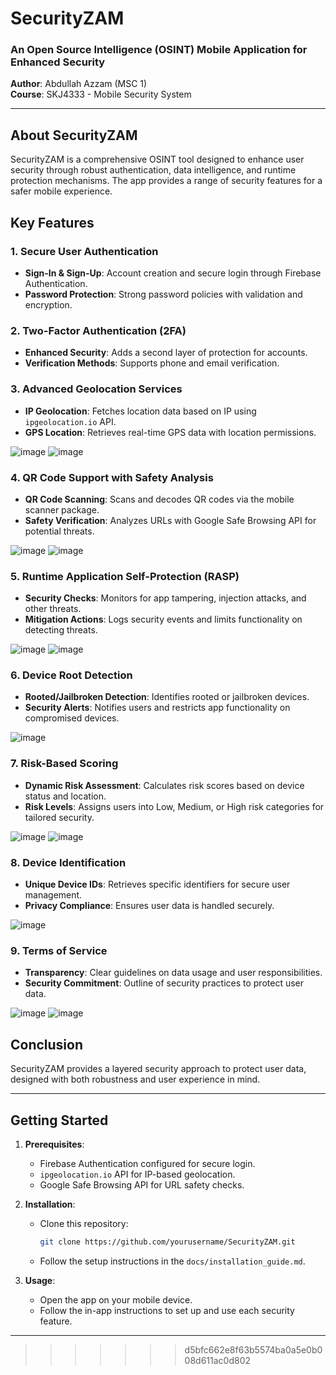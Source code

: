 
# SecurityZAM

### An Open Source Intelligence (OSINT) Mobile Application for Enhanced Security

**Author**: Abdullah Azzam (MSC 1)  
**Course**: SKJ4333 - Mobile Security System

---

## About SecurityZAM

SecurityZAM is a comprehensive OSINT tool designed to enhance user security through robust authentication, data intelligence, and runtime protection mechanisms. The app provides a range of security features for a safer mobile experience.

## Key Features

### 1. Secure User Authentication
- **Sign-In & Sign-Up**: Account creation and secure login through Firebase Authentication.
- **Password Protection**: Strong password policies with validation and encryption.
  



### 2. Two-Factor Authentication (2FA)
- **Enhanced Security**: Adds a second layer of protection for accounts.
- **Verification Methods**: Supports phone and email verification.
  



### 3. Advanced Geolocation Services
- **IP Geolocation**: Fetches location data based on IP using `ipgeolocation.io` API.
- **GPS Location**: Retrieves real-time GPS data with location permissions.
  
![image](https://github.com/user-attachments/assets/fb1661c6-df31-4cfd-9226-7e5f453b81d5) ![image](https://github.com/user-attachments/assets/54c83475-52e0-47ee-a7d6-72c872a28373)



### 4. QR Code Support with Safety Analysis
- **QR Code Scanning**: Scans and decodes QR codes via the mobile scanner package.
- **Safety Verification**: Analyzes URLs with Google Safe Browsing API for potential threats.
  
![image](https://github.com/user-attachments/assets/d113ecf9-b816-49a5-8ea3-6f3f985bc9cd) ![image](https://github.com/user-attachments/assets/68e483ba-2057-47c9-945f-8be9e7ff0b9a)


### 5. Runtime Application Self-Protection (RASP)
- **Security Checks**: Monitors for app tampering, injection attacks, and other threats.
- **Mitigation Actions**: Logs security events and limits functionality on detecting threats.
  
![image](https://github.com/user-attachments/assets/aafa864a-2615-487a-9f4a-e83c4dd127d9) ![image](https://github.com/user-attachments/assets/d2dfd5d6-5935-4982-80a0-614060f2ee59)


### 6. Device Root Detection
- **Rooted/Jailbroken Detection**: Identifies rooted or jailbroken devices.
- **Security Alerts**: Notifies users and restricts app functionality on compromised devices.
  
![image](https://github.com/user-attachments/assets/a7eeed49-6f36-40d6-886d-8e57cb5f002a)

### 7. Risk-Based Scoring
- **Dynamic Risk Assessment**: Calculates risk scores based on device status and location.
- **Risk Levels**: Assigns users into Low, Medium, or High risk categories for tailored security.
  
![image](https://github.com/user-attachments/assets/87f3062c-748d-4507-87d0-35656b173a23) ![image](https://github.com/user-attachments/assets/60131036-d644-4d24-8871-ae6c7d0e4791)


### 8. Device Identification
- **Unique Device IDs**: Retrieves specific identifiers for secure user management.
- **Privacy Compliance**: Ensures user data is handled securely.
  
![image](https://github.com/user-attachments/assets/d7865469-1751-44f7-93d5-e1290164ac08)

### 9. Terms of Service
- **Transparency**: Clear guidelines on data usage and user responsibilities.
- **Security Commitment**: Outline of security practices to protect user data.
  
![image](https://github.com/user-attachments/assets/799dbb0f-9fba-4e90-818e-610f7e966098) ![image](https://github.com/user-attachments/assets/5d18d71b-bd4d-4a8a-8b35-350cbbda6227)


## Conclusion

SecurityZAM provides a layered security approach to protect user data, designed with both robustness and user experience in mind.

---

## Getting Started

1. **Prerequisites**:
   - Firebase Authentication configured for secure login.
   - `ipgeolocation.io` API for IP-based geolocation.
   - Google Safe Browsing API for URL safety checks.

2. **Installation**:
   - Clone this repository:  
     ```bash
     git clone https://github.com/yourusername/SecurityZAM.git
     ```
   - Follow the setup instructions in the `docs/installation_guide.md`.

3. **Usage**:
   - Open the app on your mobile device.
   - Follow the in-app instructions to set up and use each security feature.


---





>>>>>>> d5bfc662e8f63b5574ba0a5e0b008d611ac0d802
